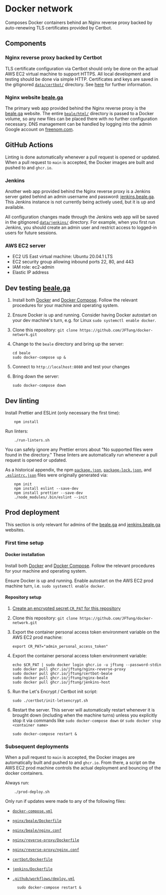 # Docker network

Composes Docker containers behind an Nginx reverse proxy backed by
auto-renewing TLS certificates provided by Certbot.

## Components

### Nginx reverse proxy backed by Certbot

TLS certificate configuration via Certbot should only be done on the actual AWS
EC2 virtual machine to support HTTPS. All local development and testing should
be done via simple HTTP. Certificates and keys are saved in the gitignored
[`data/certbot/`](data/certbot/) directory. See [here](certbot/certbot.md)
for further information.

### Nginx website [beale.ga](https://beale.ga)

The primary web app provided behind the Nginx reverse proxy is the
[beale.ga](https://beale.ga) website. The entire
[`beale/html/`](beale/html/) directory is passed to a Docker volume, so
any new files can be placed there with no further configuration necessary. DNS
management can be handled by logging into the admin Google account on
[freenom.com](https://freenom.com).

## GitHub Actions

Linting is done automatically whenever a pull request is opened or updated.
When a pull request to `main` is accepted, the Docker images are built and
pushed to and `ghcr.io`.

### Jenkins

Another web app provided behind the Nginx reverse proxy is a Jenkins server
gated behind an admin username and password:
[jenkins.beale.ga](https://jenkins.beale.ga). This Jenkins instance is not
currently being actively used, but it is up and available.

All configuration changes made through the Jenkins web app will be saved in the
gitignored [`data/jenkins/`](data/jenkins/) directory. For example, when
you first run Jenkins, you should create an admin user and restrict access to
logged-in users for future sessions.

### AWS EC2 server

- EC2 US East virtual machine: Ubuntu 20.04.1 LTS
- EC2 security group allowing inbound ports 22, 80, and 443
- IAM role: ec2-admin
- Elastic IP address

## Dev testing [beale.ga](https://beale.ga)

1.  Install both [Docker](https://docs.docker.com/get-docker/) and
    [Docker Compose](https://docs.docker.com/compose/install/). Follow the
    relevant procedures for your machine and operating system.

2.  Ensure Docker is up and running. Consider having Docker autostart on your
    dev machine's turn, e.g. for Linux `sudo systemctl enable docker`.

3.  Clone this repository: `git clone https://github.com/JFTung/docker-network.git`

4.  Change to the `beale` directory and bring up the server:

        cd beale
        sudo docker-compose up &

5.  Connect to `http://localhost:8080` and test your changes

6.  Bring down the server:

        sudo docker-compose down

## Dev linting

Install Prettier and ESLint (only necessary the first time):

        npm install

Run linters:

        ./run-linters.sh

You can safely ignore any Prettier errors about "No supported files were found
in the directory." These linters are automatically run whenever a pull request
is opened or updated.

As a historical appendix, the npm [`package.json`](package.json),
[`package-lock.json`](package-lock.json), and
[`.eslintrc.json`](.eslintrc.json) files were originally generated via:

        npm init
        npm install eslint --save-dev
        npm install prettier --save-dev
        ./node_modules/.bin/eslint --init

## Prod deployment

This section is only relevant for admins of the [beale.ga](https://beale.ga)
and [jenkins.beale.ga](https://jenkins.beale.ga) websites.

### First time setup

#### Docker installation

Install both [Docker](https://docs.docker.com/get-docker/) and
[Docker Compose](https://docs.docker.com/compose/install/). Follow the relevant
procedures for your machine and operating system.

Ensure Docker is up and running. Enable autostart on the AWS EC2 prod machine
turn, i.e. `sudo systemctl enable docker`.

#### Repository setup

1.  [Create an encrypted secret `CR_PAT` for this repository](https://docs.github.com/en/free-pro-team@latest/actions/reference/encrypted-secrets#creating-encrypted-secrets-for-a-repository)

2.  Clone this repository: `git clone https://github.com/JFTung/docker-network.git`

3.  Export the container personal access token environment variable on the AWS
    EC2 prod machine:

        export CR_PAT="admin_personal_access_token"

4.  Export the container personal access token environment variable:

        echo $CR_PAT | sudo docker login ghcr.io -u jftung --password-stdin
        sudo docker pull ghcr.io/jftung/nginx-reverse-proxy
        sudo docker pull ghcr.io/jftung/certbot-beale
        sudo docker pull ghcr.io/jftung/nginx-beale
        sudo docker pull ghcr.io/jftung/jenkins-host

5.  Run the Let's Encrypt / Certbot init script:

        sudo ./certbot/init-letsencrypt.sh

6.  Restart the server. This server will automatically restart whenever it is
    brought down (including when the machine turns) unless you explicitly stop
    it via commands like `sudo docker-compose down` or `sudo docker stop <container name>`

        sudo docker-compose restart &

### Subsequent deployments

When a pull request to `main` is accepted, the Docker images are automatically
built and pushed to and `ghcr.io`. From there, a script on the AWS EC2 prod
machine controls the actual deployment and bouncing of the docker containers.

Always run:

        ./prod-deploy.sh

Only run if updates were made to any of the following files:

- [`docker-compose.yml`](docker-compose.yml)
- [`nginx/beale/Dockerfile`](nginx/beale/Dockerfile)
- [`nginx/beale/nginx.conf`](nginx/beale/nginx.conf)
- [`nginx/reverse-proxy/Dockerfile`](nginx/reverse-proxy/Dockerfile)
- [`nginx/reverse-proxy/nginx.conf`](nginx/reverse-proxy/nginx.conf)
- [`certbot/Dockerfile`](certbot/Dockerfile)
- [`jenkins/Dockerfile`](jenkins/Dockerfile)
- [`.github/workflows/deploy.yml`](.github/workflows/deploy.yml)

        sudo docker-compose restart &
